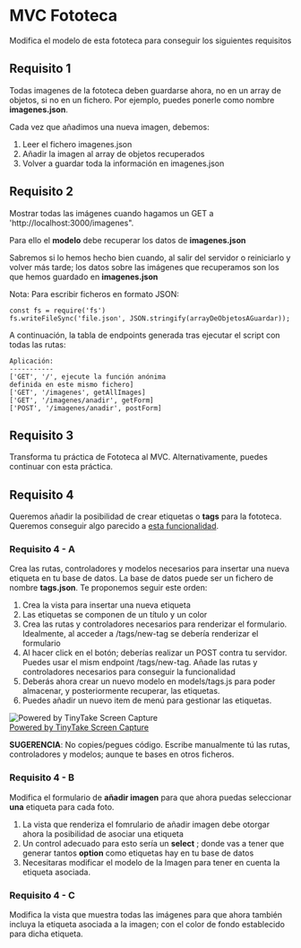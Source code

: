 # MVC Fototeca

Modifica el modelo de esta fototeca para conseguir los siguientes requisitos

## Requisito 1
Todas imagenes de la fototeca deben guardarse ahora, no en un array de objetos, si no en un fichero. Por ejemplo, puedes ponerle como nombre __imagenes.json__. 

Cada vez que añadimos una nueva imagen, debemos:

1. Leer el fichero imagenes.json
2. Añadir la imagen al array de objetos recuperados
3. Volver a guardar toda la información en imagenes.json

## Requisito 2
Mostrar todas las imágenes cuando hagamos un GET a 'http://localhost:3000/imagenes".

Para ello el **modelo** debe recuperar los datos de __imagenes.json__

Sabremos si lo hemos hecho bien cuando, al salir del servidor o reiniciarlo y volver más tarde; los datos sobre las imágenes que recuperamos son los que hemos guardado en __imagenes.json__

Nota: Para escribir ficheros en formato JSON:

```
const fs = require('fs')
fs.writeFileSync('file.json', JSON.stringify(arrayDeObjetosAGuardar));
```

A continuación, la tabla de endpoints generada tras ejecutar el script con todas las rutas:

```
Aplicación:
-----------
['GET', '/', ejecute la función anónima
definida en este mismo fichero]
['GET', '/imagenes', getAllImages]
['GET', '/imagenes/anadir', getForm]
['POST', '/imagenes/anadir', postForm]

```

## Requisito 3
Transforma tu práctica de Fototeca al MVC. Alternativamente, puedes continuar con esta práctica.

## Requisito 4 
Queremos añadir la posibilidad de crear etiquetas o **tags** para la fototeca. Queremos conseguir algo parecido a [esta funcionalidad](https://oscarm.tinytake.com/tt/NTM1NzAyNV8xNjc2MDU4Ng).

### Requisito 4 - A
Crea las rutas, controladores y modelos necesarios para insertar una nueva etiqueta en tu base de datos. La base de datos puede ser un fichero de nombre **tags.json**.
Te proponemos seguir este orden:

1. Crea la vista para insertar una nueva etiqueta
2. Las etiquetas se componen de un título y un color
3. Crea las rutas y controladores necesarios para renderizar el formulario. Idealmente, al acceder a /tags/new-tag se debería renderizar el formulario
4. Al hacer click en el botón; deberías realizar un POST contra tu servidor. Puedes usar el mism endpoint /tags/new-tag. Añade las rutas y controladores necesarios para conseguir la funcionalidad
5. Deberás ahora crear un nuevo modelo en models/tags.js para poder almacenar, y posteriormente recuperar, las etiquetas.
6. Puedes añadir un nuevo item de menú para gestionar las etiquetas.

<img src="https://oscarm.tinytake.com/media/1052cc9?filename=1623130786516_TinyTake08-06-2021-07-39-43_637587275862603845.png&sub_type=thumbnail_preview&type=attachment&width=800&height=315" title="Powered by TinyTake Screen Capture"/><br><a href="https://www.tinytake.com">Powered by TinyTake Screen Capture</a>

**SUGERENCIA**: No copies/pegues código. Escribe manualmente tú las rutas, controladores y modelos; aunque te bases en otros ficheros.

### Requisito 4 - B
Modifica el formulario de **añadir imagen** para que ahora puedas seleccionar **una** etiqueta para cada foto.

1. La vista que renderiza el fomrulario de añadir imagen debe otorgar ahora la posibilidad de asociar una etiqueta 
2. Un control adecuado para esto sería un **select** ; donde vas a tener que generar tantos **option** como etiquetas hay en tu base de datos
3. Necesitaras modificar el modelo de la Imagen para tener en cuenta la etiqueta asociada.

### Requisito 4 - C
Modifica la vista que muestra todas las imágenes para que ahora también incluya la etiqueta asociada a la imagen; con el color de fondo establecido para dicha etiqueta.

```
